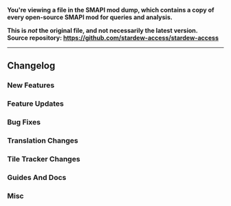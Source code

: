 **You're viewing a file in the SMAPI mod dump, which contains a copy of every open-source SMAPI mod
for queries and analysis.**

**This is _not_ the original file, and not necessarily the latest version.**  
**Source repository: https://github.com/stardew-access/stardew-access**

----

## Changelog

### New Features


### Feature Updates


### Bug Fixes


### Translation Changes


### Tile Tracker Changes


### Guides And Docs


### Misc



